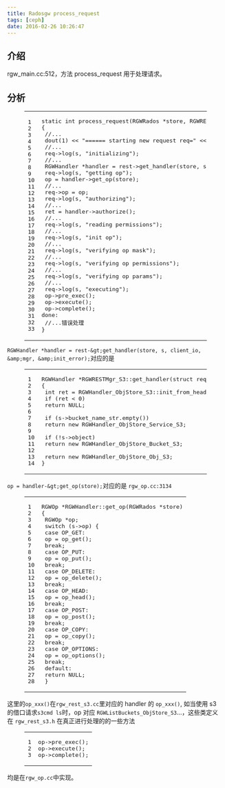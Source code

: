 ```yaml
---
title: Radosgw process_request
tags: [ceph]
date: 2016-02-26 10:26:47
---
```


## [](https://ly798.github.io/2016/02/26/Radosgw-prcess_request/#u4ECB_u7ECD "介绍")介绍

rgw_main.cc:512，方法 process_request 用于处理请求。
 <!-- more --> 

## [](https://ly798.github.io/2016/02/26/Radosgw-prcess_request/#u5206_u6790 "分析")分析
<figure class="highlight c++"><table><tr><td class="gutter"><pre><span class="line">1</span>
<span class="line">2</span>
<span class="line">3</span>
<span class="line">4</span>
<span class="line">5</span>
<span class="line">6</span>
<span class="line">7</span>
<span class="line">8</span>
<span class="line">9</span>
<span class="line">10</span>
<span class="line">11</span>
<span class="line">12</span>
<span class="line">13</span>
<span class="line">14</span>
<span class="line">15</span>
<span class="line">16</span>
<span class="line">17</span>
<span class="line">18</span>
<span class="line">19</span>
<span class="line">20</span>
<span class="line">21</span>
<span class="line">22</span>
<span class="line">23</span>
<span class="line">24</span>
<span class="line">25</span>
<span class="line">26</span>
<span class="line">27</span>
<span class="line">28</span>
<span class="line">29</span>
<span class="line">30</span>
<span class="line">31</span>
<span class="line">32</span>
<span class="line">33</span>
</pre></td><td class="code"><pre><span class="line"><span class="function"><span class="keyword">static</span> <span class="keyword">int</span> <span class="title">process_request</span><span class="params">(RGWRados *store, RGWREST *rest, RGWRequest *req, RGWClientIO *client_io, OpsLogSocket *olog)</span></span>
<span class="line"></span>&#123;</span>
<span class="line"> <span class="comment">//...</span></span>
<span class="line"> dout(<span class="number">1</span>) &lt;&lt; <span class="string">"====== starting new request req="</span> &lt;&lt; hex &lt;&lt; req &lt;&lt; dec &lt;&lt; <span class="string">" ====="</span> &lt;&lt; dendl;</span>
<span class="line"> <span class="comment">//...</span></span>
<span class="line"> req-&gt;<span class="built_in">log</span>(s, <span class="string">"initializing"</span>);</span>
<span class="line"> <span class="comment">//...</span></span>
<span class="line"> RGWHandler *handler = rest-&gt;get_handler(store, s, client_io, &amp;mgr, &amp;init_error);</span>
<span class="line"> req-&gt;<span class="built_in">log</span>(s, <span class="string">"getting op"</span>);</span>
<span class="line"> op = handler-&gt;get_op(store);</span>
<span class="line"> <span class="comment">//...</span></span>
<span class="line"> req-&gt;op = op;</span>
<span class="line"> req-&gt;<span class="built_in">log</span>(s, <span class="string">"authorizing"</span>);</span>
<span class="line"> <span class="comment">//...</span></span>
<span class="line"> ret = handler-&gt;authorize();</span>
<span class="line"> <span class="comment">//...</span></span>
<span class="line"> req-&gt;<span class="built_in">log</span>(s, <span class="string">"reading permissions"</span>);</span>
<span class="line"> <span class="comment">//...</span></span>
<span class="line"> req-&gt;<span class="built_in">log</span>(s, <span class="string">"init op"</span>);</span>
<span class="line"> <span class="comment">//...</span></span>
<span class="line"> req-&gt;<span class="built_in">log</span>(s, <span class="string">"verifying op mask"</span>);</span>
<span class="line"> <span class="comment">//...</span></span>
<span class="line"> req-&gt;<span class="built_in">log</span>(s, <span class="string">"verifying op permissions"</span>);</span>
<span class="line"> <span class="comment">//...</span></span>
<span class="line"> req-&gt;<span class="built_in">log</span>(s, <span class="string">"verifying op params"</span>);</span>
<span class="line"> <span class="comment">//...</span></span>
<span class="line"> req-&gt;<span class="built_in">log</span>(s, <span class="string">"executing"</span>);</span>
<span class="line"> op-&gt;pre_exec();</span>
<span class="line"> op-&gt;execute();</span>
<span class="line"> op-&gt;complete();</span>
<span class="line">done:</span>
<span class="line"> <span class="comment">//...错误处理</span></span>
<span class="line">&#125;</span>
</pre></td></tr></table></figure> 

`RGWHandler *handler = rest-&gt;get_handler(store, s, client_io, &amp;mgr, &amp;init_error);`对应的是
<figure class="highlight c++"><table><tr><td class="gutter"><pre><span class="line">1</span>
<span class="line">2</span>
<span class="line">3</span>
<span class="line">4</span>
<span class="line">5</span>
<span class="line">6</span>
<span class="line">7</span>
<span class="line">8</span>
<span class="line">9</span>
<span class="line">10</span>
<span class="line">11</span>
<span class="line">12</span>
<span class="line">13</span>
<span class="line">14</span>
</pre></td><td class="code"><pre><span class="line">RGWHandler *RGWRESTMgr_S3::get_handler(<span class="keyword">struct</span> req_state *s)</span>
<span class="line">&#123;</span>
<span class="line"> <span class="keyword">int</span> ret = RGWHandler_ObjStore_S3::init_from_header(s, RGW_FORMAT_XML, <span class="literal">false</span>);</span>
<span class="line"> <span class="keyword">if</span> (ret &lt; <span class="number">0</span>)</span>
<span class="line"> <span class="keyword">return</span> <span class="literal">NULL</span>;</span>
<span class="line"></span>
<span class="line"> <span class="keyword">if</span> (s-&gt;bucket_name_str.empty())</span>
<span class="line"> <span class="keyword">return</span> <span class="keyword">new</span> RGWHandler_ObjStore_Service_S3;</span>
<span class="line"></span>
<span class="line"> <span class="keyword">if</span> (!s-&gt;object)</span>
<span class="line"> <span class="keyword">return</span> <span class="keyword">new</span> RGWHandler_ObjStore_Bucket_S3;</span>
<span class="line"></span>
<span class="line"> <span class="keyword">return</span> <span class="keyword">new</span> RGWHandler_ObjStore_Obj_S3;</span>
<span class="line">&#125;</span>
</pre></td></tr></table></figure>

`op = handler-&gt;get_op(store);`对应的是 `rgw_op.cc:3134`
<figure class="highlight c++"><table><tr><td class="gutter"><pre><span class="line">1</span>
<span class="line">2</span>
<span class="line">3</span>
<span class="line">4</span>
<span class="line">5</span>
<span class="line">6</span>
<span class="line">7</span>
<span class="line">8</span>
<span class="line">9</span>
<span class="line">10</span>
<span class="line">11</span>
<span class="line">12</span>
<span class="line">13</span>
<span class="line">14</span>
<span class="line">15</span>
<span class="line">16</span>
<span class="line">17</span>
<span class="line">18</span>
<span class="line">19</span>
<span class="line">20</span>
<span class="line">21</span>
<span class="line">22</span>
<span class="line">23</span>
<span class="line">24</span>
<span class="line">25</span>
<span class="line">26</span>
<span class="line">27</span>
<span class="line">28</span>
</pre></td><td class="code"><pre><span class="line">RGWOp *RGWHandler::get_op(RGWRados *store)</span>
<span class="line">&#123;</span>
<span class="line"> RGWOp *op;</span>
<span class="line"> <span class="keyword">switch</span> (s-&gt;op) &#123;</span>
<span class="line"> <span class="keyword">case</span> OP_GET:</span>
<span class="line"> op = op_get();</span>
<span class="line"> <span class="keyword">break</span>;</span>
<span class="line"> <span class="keyword">case</span> OP_PUT:</span>
<span class="line"> op = op_put();</span>
<span class="line"> <span class="keyword">break</span>;</span>
<span class="line"> <span class="keyword">case</span> OP_DELETE:</span>
<span class="line"> op = op_delete();</span>
<span class="line"> <span class="keyword">break</span>;</span>
<span class="line"> <span class="keyword">case</span> OP_HEAD:</span>
<span class="line"> op = op_head();</span>
<span class="line"> <span class="keyword">break</span>;</span>
<span class="line"> <span class="keyword">case</span> OP_POST:</span>
<span class="line"> op = op_post();</span>
<span class="line"> <span class="keyword">break</span>;</span>
<span class="line"> <span class="keyword">case</span> OP_COPY:</span>
<span class="line"> op = op_copy();</span>
<span class="line"> <span class="keyword">break</span>;</span>
<span class="line"> <span class="keyword">case</span> OP_OPTIONS:</span>
<span class="line"> op = op_options();</span>
<span class="line"> <span class="keyword">break</span>;</span>
<span class="line"> <span class="keyword">default</span>:</span>
<span class="line"> <span class="keyword">return</span> <span class="literal">NULL</span>;</span>
<span class="line"> &#125;</span>
</pre></td></tr></table></figure>

这里的`op_xxx()`在`rgw_rest_s3.cc`里对应的 handler 的 `op_xxx()`,
如当使用 s3 的借口请求`s3cmd ls`时，op 对应 `RGWListBuckets_ObjStore_S3`…，这些类定义在 `rgw_rest_s3.h`
在真正进行处理的的一些方法
<figure class="highlight c++"><table><tr><td class="gutter"><pre><span class="line">1</span>
<span class="line">2</span>
<span class="line">3</span>
</pre></td><td class="code"><pre><span class="line">op-&gt;pre_exec();</span>
<span class="line">op-&gt;execute();</span>
<span class="line">op-&gt;complete();</span>
</pre></td></tr></table></figure>

均是在`rgw_op.cc`中实现。
